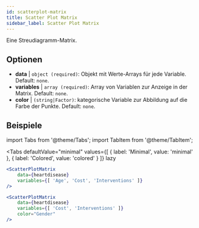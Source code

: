 ```yaml
---
id: scatterplot-matrix
title: Scatter Plot Matrix
sidebar_label: Scatter Plot Matrix
---
```


Eine Streudiagramm-Matrix.

## Optionen

* __data__ | `object (required)`: Objekt mit Werte-Arrays für jede Variable. Default: `none`.
* __variables__ | `array (required)`: Array von Variablen zur Anzeige in der Matrix. Default: `none`.
* __color__ | `(string|Factor)`: kategorische Variable zur Abbildung auf die Farbe der Punkte. Default: `none`.


## Beispiele

import Tabs from '@theme/Tabs';
import TabItem from '@theme/TabItem';

<Tabs
    defaultValue="minimal"
    values={[
        { label: 'Minimal', value: 'minimal' },
        { label: 'Colored', value: 'colored' }
    ]}
    lazy
>

<TabItem value="minimal">

```jsx live
<ScatterPlotMatrix
    data={heartdisease} 
    variables={[ 'Age', 'Cost', 'Interventions' ]}
/>
```

</TabItem>

<TabItem value="colored">

```jsx live
<ScatterPlotMatrix
    data={heartdisease} 
    variables={[ 'Cost', 'Interventions' ]}
    color="Gender"
/>
```

</TabItem>

</Tabs>
